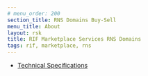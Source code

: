 ```yaml
---
# menu_order: 200
section_title: RNS Domains Buy-Sell
menu_title: About
layout: rsk
title: RIF Marketplace Services RNS Domains
tags: rif, marketplace, rns
---
```


- [Technical Specifications](./techspecs)
